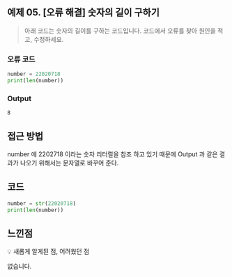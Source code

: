 ## 예제 05. [오류 해결] 숫자의 길이 구하기

> 아래 코드는 숫자의 길이를 구하는 코드입니다. 코드에서 오류를 찾아 원인을 적고, 수정하세요.

### 오류 코드

```python
number = 22020718
print(len(number))
```

### Output

```
8
```

## 접근 방법

number 에 2202718 이라는 숫자 리터럴을 참조 하고 있기 때문에 Output 과 같은 결과가 나오기 위해서는 문자열로 바꾸어 준다.

## 코드

```python
number = str(22020718)
print(len(number))
```

## 느낀점

<aside> 💡 새롭게 알게된 점, 어려웠던 점</aside>

없습니다.